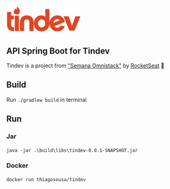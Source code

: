 # ![Tindev logo](src/docs/images/logo.svg)

## API Spring Boot for Tindev

Tindev is a project from ["Semana Omnistack"](https://rocketseat.com.br/week-8/inscricao) by [RocketSeat](https://rocketseat.com.br) :rocket:

## Build

Run `./gradlew build` in terminal

## Run

### Jar

`java -jar .\build\libs\tindev-0.0.1-SNAPSHOT.jar`

### Docker

`docker run thiagosousa/tindev`
